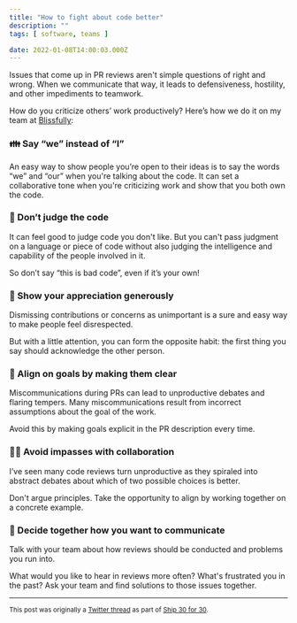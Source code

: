 ```yaml
---
title: "How to fight about code better"
description: ""
tags: [ software, teams ]

date: 2022-01-08T14:00:03.000Z
---
```


Issues that come up in PR reviews aren't simple questions of right and wrong. When we communicate that way, it leads to defensiveness, hostility, and other impediments to teamwork.

How do you criticize others’ work productively? Here’s how we do it on my team at [Blissfully](https://twitter.com/BlissfullySaaS):

### 👪 Say “we” instead of “I”

An easy way to show people you’re open to their ideas is to say the words “we” and “our” when you're talking about the code. It can set a collaborative tone when you're criticizing work and show that you both own the code.

### 🥊 Don’t judge the code

It can feel good to judge code you don't like. But you can't pass judgment on a language or piece of code without also judging the intelligence and capability of the people involved in it.

So don’t say “this is bad code”, even if it’s your own!

### 🥰 Show your appreciation generously

Dismissing contributions or concerns as unimportant is a sure and easy way to make people feel disrespected.

But with a little attention, you can form the opposite habit: the first thing you say should acknowledge the other person.

### 🎯 Align on goals by making them clear

Miscommunications during PRs can lead to unproductive debates and flaring tempers. Many miscommunications result from incorrect assumptions about the goal of the work. 

Avoid this by making goals explicit in the PR description every time.

### 👯‍♀️ Avoid impasses with collaboration

I’ve seen many code reviews turn unproductive as they spiraled into abstract debates about which of two possible choices is better.

Don't argue principles. Take the opportunity to align by working together on a concrete example.

### 🤝 Decide together how you want to communicate

Talk with your team about how reviews should be conducted and problems you run into. 

What would you like to hear in reviews more often? What's frustrated you in the past? Ask your team and find solutions to those issues together.

---

<small>This post was originally a [Twitter thread](https://twitter.com/DuncanMalashock/status/1479815164912353283) as part of [Ship 30 for 30](https://www.ship30for30.com/).</small>